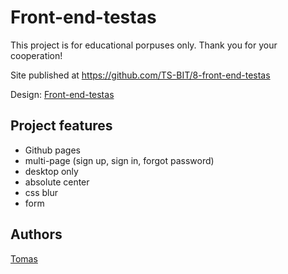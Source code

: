 
# Front-end-testas

This project is for educational porpuses only. Thank you for your cooperation!

Site published at https://github.com/TS-BIT/8-front-end-testas

Design: [Front-end-testas](https://cdn.discordapp.com/attachments/850245533838868480/850246623883034644/login_screen.png)

## Project features

- Github pages
- multi-page (sign up, sign in, forgot password)
- desktop only
- absolute center
- css blur
- form

## Authors

[Tomas](https://github.com/TS-BIT/8-front-end-testas)